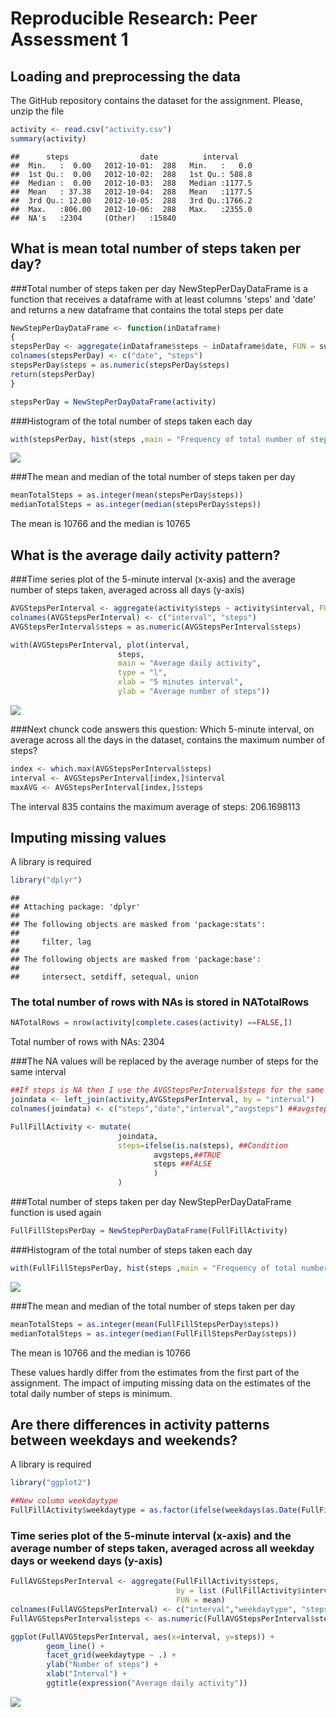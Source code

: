 # Reproducible Research: Peer Assessment 1


## Loading and preprocessing the data
The GitHub repository contains the dataset for the assignment. Please, unzip the file

```r
activity <- read.csv("activity.csv")
summary(activity)
```

```
##      steps                date          interval     
##  Min.   :  0.00   2012-10-01:  288   Min.   :   0.0  
##  1st Qu.:  0.00   2012-10-02:  288   1st Qu.: 588.8  
##  Median :  0.00   2012-10-03:  288   Median :1177.5  
##  Mean   : 37.38   2012-10-04:  288   Mean   :1177.5  
##  3rd Qu.: 12.00   2012-10-05:  288   3rd Qu.:1766.2  
##  Max.   :806.00   2012-10-06:  288   Max.   :2355.0  
##  NA's   :2304     (Other)   :15840
```


## What is mean total number of steps taken per day?

###Total number of steps taken per day
NewStepPerDayDataFrame is a function that receives a dataframe with at least columns 'steps' and 'date' and returns a new
dataframe that contains the total steps per date

```r
NewStepPerDayDataFrame <- function(inDataframe)
{
stepsPerDay <- aggregate(inDataframe$steps ~ inDataframe$date, FUN = sum)
colnames(stepsPerDay) <- c("date", "steps")
stepsPerDay$steps = as.numeric(stepsPerDay$steps)
return(stepsPerDay)
}

stepsPerDay = NewStepPerDayDataFrame(activity)
```
###Histogram of the total number of steps taken each day

```r
with(stepsPerDay, hist(steps ,main = "Frequency of total number of steps", col = "Red", xlab = "Total number of steps")) 
```

![](PA1_template_files/figure-html/unnamed-chunk-3-1.png) 

###The mean and median of the total number of steps taken per day


```r
meanTotalSteps = as.integer(mean(stepsPerDay$steps))
medianTotalSteps = as.integer(median(stepsPerDay$steps))
```
The mean is 10766 and the median is 10765


## What is the average daily activity pattern?
###Time series plot  of the 5-minute interval (x-axis) and the average number of steps taken, averaged across all days (y-axis)

```r
AVGStepsPerInterval <- aggregate(activity$steps ~ activity$interval, FUN = mean)
colnames(AVGStepsPerInterval) <- c("interval", "steps")
AVGStepsPerInterval$steps = as.numeric(AVGStepsPerInterval$steps)

with(AVGStepsPerInterval, plot(interval, 
                        steps, 
                        main = "Average daily activity", 
                        type = "l",  
                        xlab = "5 minutes interval",
                        ylab = "Average number of steps")) 
```

![](PA1_template_files/figure-html/unnamed-chunk-5-1.png) 

###Next chunck code answers this question:  Which 5-minute interval, on average across all the days in the dataset, contains the maximum number of steps?

```r
index <- which.max(AVGStepsPerInterval$steps)
interval <- AVGStepsPerInterval[index,]$interval
maxAVG <- AVGStepsPerInterval[index,]$steps
```
The interval 835 contains the maximum average of steps: 206.1698113

## Imputing missing values
A library is required

```r
library("dplyr")
```

```
## 
## Attaching package: 'dplyr'
## 
## The following objects are masked from 'package:stats':
## 
##     filter, lag
## 
## The following objects are masked from 'package:base':
## 
##     intersect, setdiff, setequal, union
```
### The total number of rows with NAs is stored in NATotalRows 

```r
NATotalRows = nrow(activity[complete.cases(activity) ==FALSE,])
```
Total number of rows with NAs: 2304

###The NA values will be replaced by the average number of steps for the same interval

```r
##If steps is NA then I use the AVGStepsPerInterval$steps for the same intervale, otherwise I keep steps
joindata <- left_join(activity,AVGStepsPerInterval, by = "interval")
colnames(joindata) <- c("steps","date","interval","avgsteps") ##avgsteps = AVGStepsPerInterval$steps

FullFillActivity <- mutate(
                        joindata, 
                        steps=ifelse(is.na(steps), ##Condition
                                avgsteps,##TRUE
                                steps ##FALSE
                                )
                        )
```
###Total number of steps taken per day
NewStepPerDayDataFrame function is used again

```r
FullFillStepsPerDay = NewStepPerDayDataFrame(FullFillActivity)
```

###Histogram of the total number of steps taken each day

```r
with(FullFillStepsPerDay, hist(steps ,main = "Frequency of total number of steps", col = "Red", xlab = "Total number of steps")) 
```

![](PA1_template_files/figure-html/unnamed-chunk-11-1.png) 

###The mean and median of the total number of steps taken per day


```r
meanTotalSteps = as.integer(mean(FullFillStepsPerDay$steps))
medianTotalSteps = as.integer(median(FullFillStepsPerDay$steps))
```
The mean is 10766 and the median is 10766

These values hardly differ from the estimates from the first part of the assignment. The impact of imputing missing data on the estimates of the total daily number of steps is minimum.

## Are there differences in activity patterns between weekdays and weekends?
A library is required

```r
library("ggplot2")
```


```r
##New column weekdaytype
FullFillActivity$weekdaytype = as.factor(ifelse(weekdays(as.Date(FullFillActivity$date), TRUE) %in% c("Sat","Sun"), "weekend","weekday"))
```
### Time series plot of the 5-minute interval (x-axis) and the average number of steps taken, averaged across all weekday days or weekend days (y-axis)


```r
FullAVGStepsPerInterval <- aggregate(FullFillActivity$steps, 
                                     by = list (FullFillActivity$interval,FullFillActivity$weekdaytype), 
                                     FUN = mean)
colnames(FullAVGStepsPerInterval) <- c("interval","weekdaytype", "steps")
FullAVGStepsPerInterval$steps <- as.numeric(FullAVGStepsPerInterval$steps)

ggplot(FullAVGStepsPerInterval, aes(x=interval, y=steps)) +
        geom_line() + 
        facet_grid(weekdaytype ~ .) +
        ylab("Number of steps") + 
        xlab("Interval") +
        ggtitle(expression("Average daily activity"))
```

![](PA1_template_files/figure-html/unnamed-chunk-15-1.png) 
